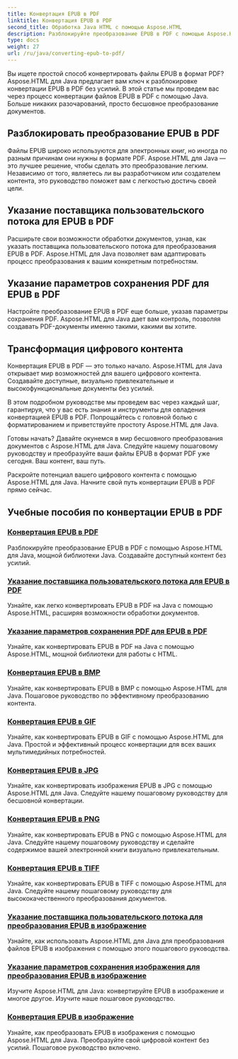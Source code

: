 ```yaml
---
title: Конвертация EPUB в PDF
linktitle: Конвертация EPUB в PDF
second_title: Обработка Java HTML с помощью Aspose.HTML
description: Разблокируйте преобразование EPUB в PDF с помощью Aspose.HTML для Java, мощной библиотеки Java. Создавайте доступный контент без усилий.
type: docs
weight: 27
url: /ru/java/converting-epub-to-pdf/
---
```


Вы ищете простой способ конвертировать файлы EPUB в формат PDF? Aspose.HTML для Java предлагает вам ключ к разблокировке конвертации EPUB в PDF без усилий. В этой статье мы проведем вас через процесс конвертации файлов EPUB в PDF с помощью Java. Больше никаких разочарований, просто бесшовное преобразование документов.

## Разблокировать преобразование EPUB в PDF

Файлы EPUB широко используются для электронных книг, но иногда по разным причинам они нужны в формате PDF. Aspose.HTML для Java — это лучшее решение, чтобы сделать это преобразование легким. Независимо от того, являетесь ли вы разработчиком или создателем контента, это руководство поможет вам с легкостью достичь своей цели.

## Указание поставщика пользовательского потока для EPUB в PDF

Расширьте свои возможности обработки документов, узнав, как указать поставщика пользовательского потока для преобразования EPUB в PDF. Aspose.HTML для Java позволяет вам адаптировать процесс преобразования к вашим конкретным потребностям.

## Указание параметров сохранения PDF для EPUB в PDF

Настройте преобразование EPUB в PDF еще больше, указав параметры сохранения PDF. Aspose.HTML для Java дает вам контроль, позволяя создавать PDF-документы именно такими, какими вы хотите.

## Трансформация цифрового контента

Конвертация EPUB в PDF — это только начало. Aspose.HTML для Java открывает мир возможностей для вашего цифрового контента. Создавайте доступные, визуально привлекательные и высокофункциональные документы без усилий.

В этом подробном руководстве мы проведем вас через каждый шаг, гарантируя, что у вас есть знания и инструменты для овладения конвертацией EPUB в PDF. Попрощайтесь с головной болью с форматированием и приветствуйте простоту Aspose.HTML для Java.

Готовы начать? Давайте окунемся в мир бесшовного преобразования документов с Aspose.HTML для Java. Следуйте нашему пошаговому руководству и преобразуйте ваши файлы EPUB в формат PDF уже сегодня. Ваш контент, ваш путь.

Раскройте потенциал вашего цифрового контента с помощью Aspose.HTML для Java. Начните свой путь конвертации EPUB в PDF прямо сейчас.
## Учебные пособия по конвертации EPUB в PDF
### [Конвертация EPUB в PDF](./convert-epub-to-pdf/)
Разблокируйте преобразование EPUB в PDF с помощью Aspose.HTML для Java, мощной библиотеки Java. Создавайте доступный контент без усилий.
### [Указание поставщика пользовательского потока для EPUB в PDF](./convert-epub-to-pdf-specify-custom-stream-provider/)
Узнайте, как легко конвертировать EPUB в PDF на Java с помощью Aspose.HTML, расширяя возможности обработки документов.
### [Указание параметров сохранения PDF для EPUB в PDF](./convert-epub-to-pdf-specify-pdf-save-options/)
Узнайте, как конвертировать EPUB в PDF на Java с помощью Aspose.HTML, мощной библиотеки для работы с HTML.
### [Конвертация EPUB в BMP](./convert-epub-to-bmp/)
Узнайте, как конвертировать EPUB в BMP с помощью Aspose.HTML для Java. Пошаговое руководство по эффективному преобразованию контента.
### [Конвертация EPUB в GIF](./convert-epub-to-gif/)
Узнайте, как конвертировать EPUB в GIF с помощью Aspose.HTML для Java. Простой и эффективный процесс конвертации для всех ваших мультимедийных потребностей.
### [Конвертация EPUB в JPG](./convert-epub-to-jpg/)
Узнайте, как конвертировать изображения EPUB в JPG с помощью Aspose.HTML для Java. Следуйте нашему пошаговому руководству для бесшовной конвертации.
### [Конвертация EPUB в PNG](./convert-epub-to-png/)
Узнайте, как конвертировать EPUB в PNG с помощью Aspose.HTML для Java. Следуйте нашему пошаговому руководству и сделайте содержимое вашей электронной книги визуально привлекательным.
### [Конвертация EPUB в TIFF](./convert-epub-to-tiff/)
Узнайте, как конвертировать EPUB в TIFF с помощью Aspose.HTML для Java. Следуйте нашему пошаговому руководству для высококачественного преобразования документов.
### [Указание поставщика пользовательского потока для преобразования EPUB в изображение](./convert-epub-to-image-specify-custom-stream-provider/)
Узнайте, как использовать Aspose.HTML для Java для преобразования файлов EPUB в изображения с помощью этого пошагового руководства.
### [Указание параметров сохранения изображения для преобразования EPUB в изображение](./convert-epub-to-image-specify-image-save-options/)
Изучите Aspose.HTML для Java: конвертируйте EPUB в изображение и многое другое. Изучите наше пошаговое руководство.
### [Конвертация EPUB в изображение](./convert-epub-to-image/)
Узнайте, как преобразовать EPUB в изображения с помощью Aspose.HTML для Java. Преобразуйте свой цифровой контент без усилий. Пошаговое руководство включено.